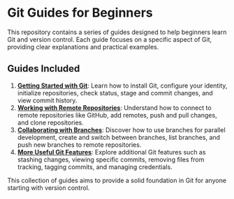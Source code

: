 # Git Guides for Beginners

This repository contains a series of guides designed to help beginners learn Git and version control.  Each guide focuses on a specific aspect of Git, providing clear explanations and practical examples.

## Guides Included

1.  **[Getting Started with Git](01-git-guide-getting-started.md)**:  Learn how to install Git, configure your identity, initialize repositories, check status, stage and commit changes, and view commit history.
2.  **[Working with Remote Repositories](02-git-guide-remote-repositories.md)**: Understand how to connect to remote repositories like GitHub, add remotes, push and pull changes, and clone repositories.
3.  **[Collaborating with Branches](03-git-guide-branches.md)**:  Discover how to use branches for parallel development, create and switch between branches, list branches, and push new branches to remote repositories.
4.  **[More Useful Git Features](04-git-guide-more-features.md)**: Explore additional Git features such as stashing changes, viewing specific commits, removing files from tracking, tagging commits, and managing credentials.

This collection of guides aims to provide a solid foundation in Git for anyone starting with version control.
